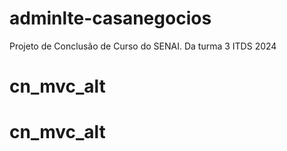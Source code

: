 # adminlte-casanegocios

Projeto de Conclusão de Curso do SENAI. Da turma 3 ITDS 2024
# cn_mvc_alt
# cn_mvc_alt
